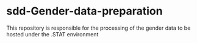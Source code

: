 # sdd-Gender-data-preparation
This repository is responsible for the processing of the gender data to be hosted under the .STAT environment
